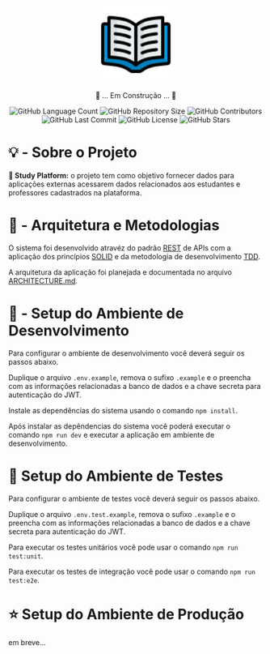 <p align="center"><img src="./docs/icon.svg" width="150"></p>

<p align="center">
    🚧 ... Em Construção ... 🚧
</p>

<p align="center">
    <img alt="GitHub Language Count" src="https://img.shields.io/github/languages/count/caiogmrocha/study-platform-api" />
    <img alt="GitHub Repository Size" src="https://img.shields.io/github/repo-size/caiogmrocha/study-platform-api" />
    <img alt="GitHub Contributors" src="https://img.shields.io/github/contributors/caiogmrocha/study-platform-api" />
    <img alt="GitHub Last Commit" src="https://img.shields.io/github/last-commit/caiogmrocha/study-platform-api" />
    <img alt="GitHub License" src="https://img.shields.io/github/license/caiogmrocha/study-platform-api">
    <img alt="GitHub Stars" src="https://img.shields.io/github/stars/caiogmrocha/study-platform-api?style=social">
</p>

# 💡 - Sobre o Projeto

**📖 Study Platform:** o projeto tem como objetivo fornecer dados para aplicações externas acessarem dados relacionados aos estudantes e professores cadastrados na plataforma.

# 🚧 - Arquitetura e Metodologias
O sistema foi desenvolvido atravéz do padrão [REST](https://pt.wikipedia.org/wiki/REST) de APIs com a aplicação dos princípios [SOLID](https://pt.wikipedia.org/wiki/SOLID) e da metodologia de desenvolvimento [TDD](https://pt.wikipedia.org/wiki/Test-driven_development).

A arquitetura da aplicação foi planejada e documentada no arquivo [ARCHITECTURE.md](./ARCHITECTURE.md).

# 🚀 - Setup do Ambiente de Desenvolvimento
Para configurar o ambiente de desenvolvimento você deverá seguir os passos abaixo.

Duplique o arquivo `.env.example`, remova o sufixo `.example` e o preencha com as informações relacionadas a banco de dados e a chave secreta para autenticação do JWT.

Instale as dependências do sistema usando o comando `npm install`.

Após instalar as depêndencias do sistema você poderá executar o comando `npm run dev` e executar a aplicação em ambiente de desenvolvimento.

# 🧪 Setup do Ambiente de Testes

Para configurar o ambiente de testes você deverá seguir os passos abaixo.

Duplique o arquivo `.env.test.example`, remova o sufixo `.example` e o preencha com as informações relacionadas a banco de dados e a chave secreta para autenticação do JWT.

Para executar os testes unitários você pode usar o comando `npm run test:unit`.

Para executar os testes de integração você pode usar o comando `npm run test:e2e`.

# ⭐ Setup do Ambiente de Produção

em breve...
